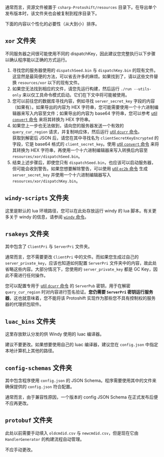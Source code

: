 通常而言，资源文件被置于 `csharp-Protoshift/resources` 目录下。在导出单个发布版本时，该文件夹也会被复制到程序目录下。

下面的内容以个性化的必要性（从大到小）排序。

## `xor` 文件夹

不同服务器之间很可能使用不同的 dispatchKey，因此建议您完整执行以下步骤以确认程序能以正确的方式运行。

1. 寻找您的服务器使用的 `dispatchSeed.bin` 与 `dispatchKey.bin` 的现有文件。这显然是最简便的方法，可以省去许多的麻烦。如果找到了，请以这些文件替换 `resources/xor` 以下的现有文件。
2. 如果您无法找到相应的文件，请您先运行构建，然后运行 `./run --utils-only` 来以仅工具命令模式启动。它们在下文中将可能被使用。
3. 您可以前往您的数据库寻找内容，例如寻找 `server_secret_key` 字段的内容（如果有）。如果导出的内容为 HEX 字符串，您可能需要使用一个十六进制编辑器来写入内容至文件；如果导出的内容为 base64 字符串，您可以参考 [util `convert` 命令](CN_Commands.md#convert-命令) 来将其转换为 HEX 字符串。
4. 如果您上一步也无法做到，请向您的服务器发送一个有效的 `query_cur_region` 请求，并复制响应体，然后运行 [util `dcurr` 命令](CN_Commands.md#dcurr-命令)。  
   获取到解密后 JSON 后，请您在其中寻找名为 `clientSecretKeyEncrypted` 的字段，它是 base64 格式的 `client_secret_key`。使用 [util `convert` 命令](CN_Commands.md#convert-命令) 来将其转换为 HEX 字符串，再使用一个十六进制编辑器来写入转换后内容至 `resources/xor/dispatchSeed.bin`。
5. 结束上述步骤后，即使您只有 `dispatchSeed.bin`，也应该可以启动服务器，但可能会收到警告。如果您想要解除警告，可以使用 [util `ec2b` 命令](CN_Commands.md#ec2b-命令) 生成 `server_secret_key` 并使用一个十六进制编辑器写入 `resources/xor/dispatchKey.bin`。

## `windy-scripts` 文件夹

这里是默认的 lua 环境路径，您可以在此处存放运行 windy 的 lua 脚本。有关更多关于 windy 的信息，请参阅 [`windy` 命令](CN_Commands.md#windy-命令)。

## `rsakeys` 文件夹

其中包含了 `ClientPri` 与 `ServerPri` 文件夹。

通常而言，您不需要更改 `ClientPri` 中的文件。而如果您生成过自己的 `server_private_key`，应该也知道如何配置 `ServerPri` 文件夹中的内容，故此处省略这些内容。大部分情况下，您使用的 `server_private_key` 都是 GC Key，因此不需进行任何操作。

您可以配置专用于 [util `dcurr` 命令](CN_Commands.md#dcurr-命令) 的 `ServerPub` 密钥，用于在解密 `query_cur_region` 时对内容进行签名验证。**您仍需要 `ServerPri` 密钥运行服务器**，这也就意味着，您不能将该 Protoshift 实现作为那些您不具有控制权的服务器的代理抓包软件。

## `luac_bins` 文件夹

这里存放默认分发的供 Windy 使用的 luac 编译器。

建议不要更改。如果想要使用自己的 luac 编译器，建议您在 `config.json` 中指定本地计算机上其他的路径。

## `config-schemas` 文件夹

其中包含程序使用 `config.json` 的 JSON Schema。程序需要使用其中的文件来确保提供的 `config.json` 符合配置。

通常而言，由于兼容性原因，一个版本的 config JSON Schema 在正式发布后便不应再更改。

## `protobuf` 文件夹

此处以前需要手动填入 `oldcmdid.csv` 与 `newcmdid.csv`，但是现在它由 `HandlerGenerator` 的构建流程自动管理。

不应手动更改。
